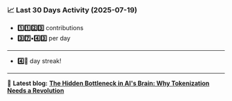 <!--START_STATS-->
### 📈 Last 30 Days Activity (2025-07-19)  
- **1️⃣1️⃣2️⃣3️⃣** contributions  
- **3️⃣7️⃣•4️⃣3️⃣** per day
---
- **4️⃣🎱** day streak!
---
📝 **Latest blog:** [**The Hidden Bottleneck in AI's Brain: Why Tokenization Needs a Revolution**](https://andriak.com/blog/tokenization-revolution)
<!--END_STATS-->
